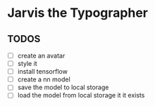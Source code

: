 # Jarvis the Typographer

## TODOS
- [ ] create an avatar 
- [ ] style it 
- [ ] install tensorflow 
- [ ] create a nn model 
- [ ] save the model to local storage 
- [ ] load the model from local storage it it exists

